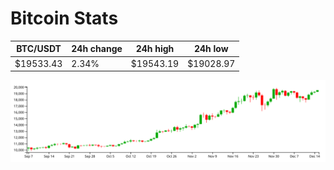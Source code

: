 # Bitcoin Stats

BTC/USDT|24h change|24h high|24h low|
|---|---|---|---|
|$19533.43|2.34%|$19543.19|$19028.97|

<img src="./chart.svg">
